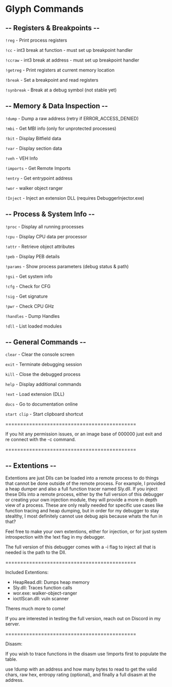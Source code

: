 # Glyph Commands

## -- Registers & Breakpoints --

`!reg`       - Print process registers

`!cc`        - int3 break at function - must set up breakpoint handler

`!ccraw`     - int3 break at address - must set up breakpoint handler

`!getreg`    - Print registers at current memory location

`!break`     - Set a breakpoint and read registers

`!synbreak`  - Break at a debug symbol (not stable yet)

## -- Memory & Data Inspection --

`!dump`      - Dump a raw address (retry if ERROR_ACCESS_DENIED)

`!mbi`       - Get MBI info (only for unprotected processes)

`!bit`       - Display Bitfield data

`!var`       - Display section data

`!veh`       - VEH Info

`!imports`   - Get Remote Imports

`!entry`     - Get entrypoint address

`!wor`       - walker object ranger

`!Inject`    - Inject an extension DLL (requires DebuggerInjector.exe)

## -- Process & System Info --

`!proc`      - Display all running processes

`!cpu`       - Display CPU data per processor

`!attr`      - Retrieve object attributes

`!peb`       - Display PEB details

`!params`    - Show process parameters (debug status & path)

`!gsi`       - Get system info

`!cfg`       - Check for CFG

`!sig`       - Get signature

`!pwr`       - Check CPU GHz

`!handles`   - Dump Handles

`!dll`       - List loaded modules

## -- General Commands --

`clear`      - Clear the console screen

`exit`       - Terminate debugging session

`kill`       - Close the debugged process

`help`       - Display additional commands

`!ext`       - Load extension (DLL)

`docs`       - Go to documentation online

`start clip` - Start clipboard shortcut

============================================

If you hit any permission issues, or an image base of 000000 just exit and re connect with the -c command.

============================================

## -- Extentions --

Extentions are just Dlls can be loaded into a remote process to do things that cannot be done outside of the remote process.
For example, I provided a heap dumper and also a full function tracer named Sly.dll. If you inject these Dlls into a remote process, either by the full version of this debugger or creating your own injection module, they will provide a more in depth view of a process. These are only really needed for specific use cases like function tracing and heap dumping, but in order for my debugger to stay stealthy, I most definitely cannot use debug apis because whats the fun in that? 

Feel free to make your own extentions, either for injection, or for just system introspection with the !ext flag in my debugger.

The full version of this debugger comes with a -i flag to inject all that is needed is the path to the Dll.

============================================

Included Extentions:

- HeapRead.dll: Dumps heap memory
- Sly.dll: Traces function calls
- wor.exe: walker-object-ranger
- ioctlScan.dll: vuln scanner

Theres much more to come!

If you are interested in testing the full version, reach out on Discord in my server.

============================================

Disasm:

If you wish to trace functions in the disasm use !imports first to populate the table.

use !dump with an address and how many bytes to read to get the valid chars, raw hex, 
entropy rating (optional), and finally a full disasm at the address.

                                
